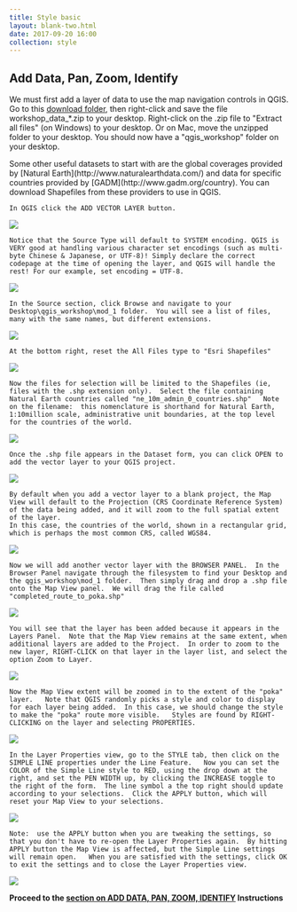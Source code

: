 ```yaml
---
title: Style basic
layout: blank-two.html
date: 2017-09-20 16:00
collection: style
---
```




## Add Data, Pan, Zoom, Identify


We must first add a layer of data to use the map navigation controls in QGIS. Go to this [download folder](http://maps.cga.harvard.edu/qgis/data/), then right-click and save the file workshop\_data\_*.zip to your desktop. Right-click on the .zip file to "Extract all files" (on Windows) to your desktop. Or on Mac, move the unzipped folder to your desktop. You should now have a "qgis_workshop" folder on your desktop. 

<div id="text_warn">
Some other useful datasets to start with are the global coverages provided by [Natural Earth](http://www.naturalearthdata.com/) and data for specific countries provided by [GADM](http://www.gadm.org/country).  You can download Shapefiles from these providers to use in QGIS.
</div>

```
In QGIS click the ADD VECTOR LAYER button.  
```

<div class="maps"><img src="../../assets/graf/add_vector.jpg"></div>

```
Notice that the Source Type will default to SYSTEM encoding. QGIS is VERY good at handling various character set encodings (such as multi-byte Chinese & Japanese, or UTF-8)! Simply declare the correct codepage at the time of opening the layer, and QGIS will handle the rest! For our example, set encoding = UTF-8.
```

<div class="maps"><img src="../../assets/graf/add_vec_encoding.jpg"></div>

```
In the Source section, click Browse and navigate to your Desktop\qgis_workshop\mod_1 folder.  You will see a list of files, many with the same names, but different extensions.  
```

<div class="maps"><img src="../../assets/graf/file_types.jpg">
</div>

```
At the bottom right, reset the All Files type to "Esri Shapefiles"
```
<div class="maps"><img src="../../assets/graf/file_types_shp.jpg">
</div>

```
Now the files for selection will be limited to the Shapefiles (ie, files with the .shp extension only).  Select the file containing Natural Earth countries called "ne_10m_admin_0_countries.shp"   Note on the filename:  this nomenclature is shorthand for Natural Earth, 1:10million scale, administrative unit boundaries, at the top level for the countries of the world.
```
<div class="maps"><img src="../../assets/graf/file_types_shp_only.jpg">
</div>

```
Once the .shp file appears in the Dataset form, you can click OPEN to add the vector layer to your QGIS project.
```

<div class="maps"><img src="../../assets/graf/add_vec_open.jpg">
</div>

```
By default when you add a vector layer to a blank project, the Map View will default to the Projection (CRS Coordinate Reference System) of the data being added, and it will zoom to the full spatial extent of the layer.
In this case, the countries of the world, shown in a rectangular grid, which is perhaps the most common CRS, called WGS84.
```

<div class="maps"><img src="../../assets/graf/add_vec_extent.jpg">
</div>

```
Now we will add another vector layer with the BROWSER PANEL.  In the Browser Panel navigate through the filesystem to find your Desktop and the qgis_workshop\mod_1 folder.  Then simply drag and drop a .shp file onto the Map View panel.  We will drag the file called "completed_route_to_poka.shp"
```

<div class="maps"><img src="../../assets/graf/add_vec_drag.jpg">
</div>

```
You will see that the layer has been added because it appears in the Layers Panel.  Note that the Map View remains at the same extent, when additional layers are added to the Project.  In order to zoom to the new layer, RIGHT-CLICK on that layer in the layer list, and select the option Zoom to Layer.
```

<div class="maps"><img src="../../assets/graf/add_vec_poka.jpg">
</div>

```
Now the Map View extent will be zoomed in to the extent of the "poka" layer.   Note that QGIS randomly picks a style and color to display for each layer being added.  In this case, we should change the style to make the "poka" route more visible.   Styles are found by RIGHT-CLICKING on the layer and selecting PROPERTIES.
```
<div class="maps"><img src="../../assets/graf/add_vec_zoom.jpg">
</div>

```
In the Layer Properties view, go to the STYLE tab, then click on the SIMPLE LINE properties under the Line Feature.   Now you can set the COLOR of the Simple Line style to RED, using the drop down at the right, and set the PEN WIDTH up, by clicking the INCREASE toggle to the right of the form.  The line symbol a the top right should update according to your selections.  Click the APPLY button, which will reset your Map View to your selections. 
```
<div class="maps"><img src="../../assets/graf/add_vec_style.jpg">
</div>

```
Note:  use the APPLY button when you are tweaking the settings, so that you don't have to re-open the Layer Properties again.  By hitting APPLY button the Map View is affected, but the Simple Line settings will remain open.   When you are satisfied with the settings, click OK to exit the settings and to close the Layer Properties view.
```

<div class="maps"><img src="../../assets/graf/add_vec_style_ok.jpg">
</div>

**Proceed to the [section on ADD DATA, PAN, ZOOM, IDENTIFY](../panzoom) Instructions**
